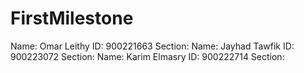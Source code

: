 # FirstMilestone
Name: Omar Leithy ID: 900221663 Section:
Name: Jayhad Tawfik ID: 900223072 Section:
Name: Karim Elmasry ID: 900222714 Section: 
